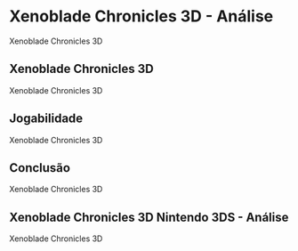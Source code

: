 ---
---

# Xenoblade Chronicles 3D - Análise

Xenoblade Chronicles 3D

## Xenoblade Chronicles 3D

Xenoblade Chronicles 3D

## Jogabilidade

Xenoblade Chronicles 3D

## Conclusão

Xenoblade Chronicles 3D

## Xenoblade Chronicles 3D Nintendo 3DS - Análise

Xenoblade Chronicles 3D
